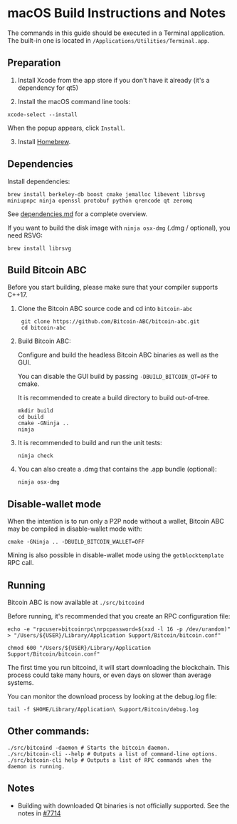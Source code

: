 macOS Build Instructions and Notes
====================================
The commands in this guide should be executed in a Terminal application.
The built-in one is located in `/Applications/Utilities/Terminal.app`.

Preparation
-----------

1.  Install Xcode from the app store if you don't have it already (it's a dependency for qt5)

2.  Install the macOS command line tools:

`xcode-select --install`

When the popup appears, click `Install`.

3.  Install [Homebrew](https://brew.sh).

Dependencies
----------------------

Install dependencies:

    brew install berkeley-db boost cmake jemalloc libevent librsvg miniupnpc ninja openssl protobuf python qrencode qt zeromq

See [dependencies.md](dependencies.md) for a complete overview.

If you want to build the disk image with `ninja osx-dmg` (.dmg / optional), you need RSVG:

    brew install librsvg

Build Bitcoin ABC
-----------------

Before you start building, please make sure that your compiler supports C++17.

1. Clone the Bitcoin ABC source code and cd into `bitcoin-abc`

        git clone https://github.com/Bitcoin-ABC/bitcoin-abc.git
        cd bitcoin-abc

2.  Build Bitcoin ABC:

    Configure and build the headless Bitcoin ABC binaries as well as the GUI.

    You can disable the GUI build by passing `-DBUILD_BITCOIN_QT=OFF` to cmake.

    It is recommended to create a build directory to build out-of-tree.

        mkdir build
        cd build
        cmake -GNinja ..
        ninja

3.  It is recommended to build and run the unit tests:

        ninja check

4.  You can also create a .dmg that contains the .app bundle (optional):

        ninja osx-dmg

Disable-wallet mode
--------------------
When the intention is to run only a P2P node without a wallet, Bitcoin ABC may be compiled in
disable-wallet mode with:

    cmake -GNinja .. -DBUILD_BITCOIN_WALLET=OFF

Mining is also possible in disable-wallet mode using the `getblocktemplate` RPC call.

Running
-------

Bitcoin ABC is now available at `./src/bitcoind`

Before running, it's recommended that you create an RPC configuration file:

    echo -e "rpcuser=bitcoinrpc\nrpcpassword=$(xxd -l 16 -p /dev/urandom)" > "/Users/${USER}/Library/Application Support/Bitcoin/bitcoin.conf"

    chmod 600 "/Users/${USER}/Library/Application Support/Bitcoin/bitcoin.conf"

The first time you run bitcoind, it will start downloading the blockchain. This process could take many hours, or even days on slower than average systems.

You can monitor the download process by looking at the debug.log file:

    tail -f $HOME/Library/Application\ Support/Bitcoin/debug.log

Other commands:
-------

    ./src/bitcoind -daemon # Starts the bitcoin daemon.
    ./src/bitcoin-cli --help # Outputs a list of command-line options.
    ./src/bitcoin-cli help # Outputs a list of RPC commands when the daemon is running.

Notes
-----

* Building with downloaded Qt binaries is not officially supported. See the notes in [#7714](https://github.com/bitcoin/bitcoin/issues/7714)

